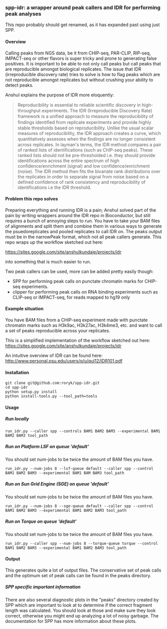 ### spp-idr: a wrapper around peak callers and IDR for performing peak analyses
This repo probably should get renamed, as it has expanded past using just SPP.

#### Overview
Calling peaks from NGS data, be it from CHIP-seq, PAR-CLIP, RIP-seq, IMPACT-seq or other flavors
is super tricky and prone to generating false positives. It is important to be able to not only call
peaks but call peaks that are reproducible amongst biological replicates. The issue that IDR 
(irreproducible discovery rate) tries to solve is how to flag peaks which are not reproducible amongst
replicates but without crushing your ability to detect peaks.

Anshul explains the purpose of IDR more eloquently:

>Reproducibility is essential to reliable scientiﬁc discovery in high-throughput experiments. The IDR (Irreproducible Discovery Rate) framework is a uniﬁed approach to measure the reproducibility of ﬁndings identiﬁed from replicate experiments and provide highly stable thresholds based on reproducibility. Unlike the usual scalar measures of reproducibility, the IDR approach creates a curve, which quantitatively assesses when the ﬁndings are no longer consistent across replicates. In layman's terms, the IDR method compares a pair of ranked lists of identifications (such as ChIP-seq peaks). These ranked lists should not be pre-thresholded i.e. they should provide identifications across the entire spectrum of high confidence/enrichment (signal) and low confidence/enrichment (noise). The IDR method then fits the bivariate rank distributions over the replicates in order to separate signal from noise based on a defined confidence of rank consistency and reproducibility of identifications i.e the IDR threshold.


#### Problem this repo solves
Preparing everything and running IDR is a pain; Anshul solved part of the pain by writing wrappers around
the IDR repo in Bioconductor, but still requires a bunch of annoying steps to run. You have to take your BAM 
files of alignments and split them and combine them in various ways to generate the psuedoreplicates and
pooled replicates to call IDR on. The peaks output must be in the narrowPeak format, which not all 
peak callers generate. This repo wraps up the workflow sketched out here: 

https://sites.google.com/site/anshulkundaje/projects/idr 

into something that is much easier to run.

Two peak callers can be used, more can be added pretty easily though:

- SPP for performing peak calls on punctate chromatin marks for CHIP-seq experiments.
- clipper for performing peak calls on RNA binding experiments such as CLIP-seq or
IMPACT-seq, for reads mapped to hg19 only

#### Example situation
You have BAM files from a CHIP-seq experiment made with punctate chromatin marks such as
H3k9ac, H3k27ac, H3k4me3, etc. and want to call a set of peaks reproducible across your
replicates.

This is a simplified implementation of the workflow sketched out here:
https://sites.google.com/site/anshulkundaje/projects/idr


An intuitive overview of IDR can be found here:
http://www.personal.psu.edu/users/q/u/qul12/IDR101.pdf

#### Installation
```
git clone git@github.com:roryk/spp-idr.git
cd spp-idr
python setup.py install
python install-tools.py --tool_path=tools
```
#### Usage
##### Run locally
```
run_idr.py --caller spp --controls BAM1 BAM2 BAM3 --experimental BAM1 BAM2 BAM3 tool_path
```

##### Run on Platform LSF on queue 'default'
You should set num-jobs to be twice the amount of BAM files you have.
```
run_idr.py --num-jobs 8 --lsf-queue default --caller spp --control BAM1 BAM2 BAM3 --experimental BAM1 BAM BAM3 tool_path
```

##### Run on Sun Grid Engine (SGE) on queue 'default'
You should set num-jobs to be twice the amount of BAM files you have.
```
run_idr.py --num-jobs 8 --sge-queue default --caller spp --control BAM1 BAM2 BAM3 --experimental BAM1 BAM2 BAM3 tool_path
```

##### Run on Torque on queue 'default'
You should set num-jobs to be twice the amount of BAM files you have.
```
run_idr.py --caller spp --num-jobs 8 --torque-queue torque --control BAM1 BAM2 BAM3 --experimental BAM1 BAM2 BAM3 tool_path
```

#### Output
This generates quite a lot of output files. The conservative set of peak calls
and the optimum set of peak calls can be found in the peaks directory.

##### SPP specific important information
There are also several diagnostic plots in the "peaks" directory created by SPP
which are important to look at to determine if the correct fragment length was
calculated. You should look at those and make sure they look correct, otherwise
you might end up analyzing a lot of noisy garbage. The documentation for SPP has
more information about these plots.

